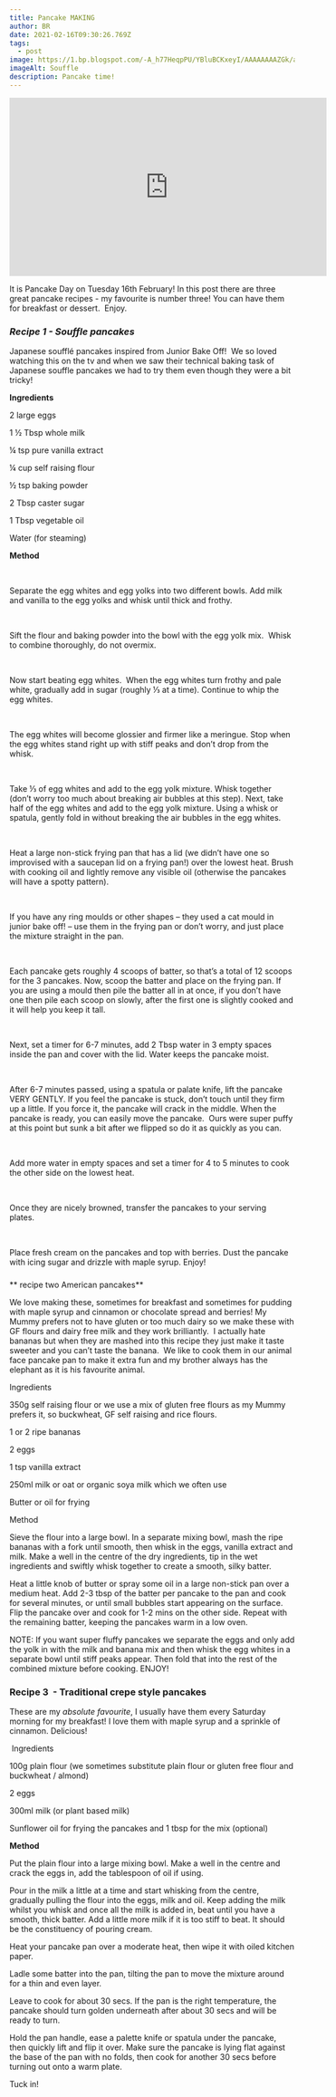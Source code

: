 ```yaml
---
title: Pancake MAKING
author: BR
date: 2021-02-16T09:30:26.769Z
tags:
  - post
image: https://1.bp.blogspot.com/-A_h77HeqpPU/YBluBCKxeyI/AAAAAAAAZGk/aH_ZlLAm0FsqGMa01oLGa3k9yTxNlFmtgCPcBGAsYHg/s320/IMG_5683.jpg
imageAlt: Souffle
description: Pancake time!
---
```

<iframe width="560" height="315" src="https://www.youtube-nocookie.com/embed/90dvRdsHgl4" title="YouTube video player" frameborder="0" allow="accelerometer; autoplay; clipboard-write; encrypted-media; gyroscope; picture-in-picture; web-share" allowfullscreen></iframe>

It is Pancake Day on Tuesday 16th February! In this post there are three great pancake recipes - my favourite is number three! You can have them for breakfast or dessert.  Enjoy. 



###  ***Recipe 1 - Souffle pancakes***

Japanese soufflé pancakes inspired from Junior Bake Off!  We so loved watching this on the tv and when we saw their technical baking task of Japanese souffle pancakes we had to try them even though they were a bit tricky! 



**Ingredients**



2 large eggs

1 ½ Tbsp whole milk

¼ tsp pure vanilla extract

¼ cup self raising flour 

½ tsp baking powder

2 Tbsp caster sugar

1 Tbsp vegetable oil

Water (for steaming)



**Method**

 

Separate the egg whites and egg yolks into two different bowls. Add milk and vanilla to the egg yolks and whisk until thick and frothy. 

 

Sift the flour and baking powder into the bowl with the egg yolk mix.  Whisk to combine thoroughly, do not overmix. 

 

Now start beating egg whites.  When the egg whites turn frothy and pale white, gradually add in sugar (roughly ⅓ at a time). Continue to whip the egg whites. 

 

The egg whites will become glossier and firmer like a meringue. Stop when the egg whites stand right up with stiff peaks and don’t drop from the whisk. 

 

Take ⅓ of egg whites and add to the egg yolk mixture. Whisk together (don’t worry too much about breaking air bubbles at this step). Next, take half of the egg whites and add to the egg yolk mixture. Using a whisk or spatula, gently fold in without breaking the air bubbles in the egg whites.  

 

Heat a large non-stick frying pan that has a lid (we didn’t have one so improvised with a saucepan lid on a frying pan!) over the lowest heat. Brush with cooking oil and lightly remove any visible oil (otherwise the pancakes will have a spotty pattern).  

 

If you have any ring moulds or other shapes – they used a cat mould in junior bake off! – use them in the frying pan or don’t worry, and just place the mixture straight in the pan.  

 

Each pancake gets roughly 4 scoops of batter, so that’s a total of 12 scoops for the 3 pancakes. Now, scoop the batter and place on the frying pan. If you are using a mould then pile the batter all in at once, if you don’t have one then pile each scoop on slowly, after the first one is slightly cooked and it will help you keep it tall. 

 

Next, set a timer for 6-7 minutes, add 2 Tbsp water in 3 empty spaces inside the pan and cover with the lid. Water keeps the pancake moist.  

 

After 6-7 minutes passed, using a spatula or palate knife, lift the pancake VERY GENTLY. If you feel the pancake is stuck, don’t touch until they firm up a little. If you force it, the pancake will crack in the middle. When the pancake is ready, you can easily move the pancake.  Ours were super puffy at this point but sunk a bit after we flipped so do it as quickly as you can.  

 

Add more water in empty spaces and set a timer for 4 to 5 minutes to cook the other side on the lowest heat. 

 

Once they are nicely browned, transfer the pancakes to your serving plates.  

 

Place fresh cream on the pancakes and top with berries. Dust the pancake with icing sugar and drizzle with maple syrup. Enjoy!  

### 
 **    recipe two American pancakes**







We love making these, sometimes for breakfast and sometimes for pudding with maple syrup and cinnamon or chocolate spread and berries! My Mummy prefers not to have gluten or too much dairy so we make these with GF flours and dairy free milk and they work brilliantly.  I actually hate bananas but when they are mashed into this recipe they just make it taste sweeter and you can’t taste the banana.  We like to cook them in our animal face pancake pan to make it extra fun and my brother always has the elephant as it is his favourite animal. 



Ingredients



350g self raising flour or we use a mix of gluten free flours as my Mummy prefers it, so buckwheat, GF self raising and rice flours. 

1 or 2 ripe bananas

2 eggs

1 tsp vanilla extract 

250ml milk or oat or organic soya milk which we often use

Butter or oil for frying



Method



Sieve the flour into a large bowl. In a separate mixing bowl, mash the ripe bananas with a fork until smooth, then whisk in the eggs, vanilla extract and milk. Make a well in the centre of the dry ingredients, tip in the wet ingredients and swiftly whisk together to create a smooth, silky batter.



Heat a little knob of butter or spray some oil in a large non-stick pan over a medium heat. Add 2-3 tbsp of the batter per pancake to the pan and cook for several minutes, or until small bubbles start appearing on the surface. Flip the pancake over and cook for 1-2 mins on the other side. Repeat with the remaining batter, keeping the pancakes warm in a low oven.



NOTE: If you want super fluffy pancakes we separate the eggs and only add the yolk in with the milk and banana mix and then whisk the egg whites in a separate bowl until stiff peaks appear. Then fold that into the rest of the combined mixture before cooking. ENJOY!



### **Recipe 3  - Traditional crepe style pancakes**



These are my *absolute favourite*, I usually have them every Saturday morning for my breakfast! I love them with maple syrup and a sprinkle of cinnamon. Delicious!



 Ingredients



100g plain flour (we sometimes substitute plain flour or gluten free flour and buckwheat / almond)

2 eggs

300ml milk (or plant based milk)

Sunflower oil for frying the pancakes and 1 tbsp for the mix (optional)



**Method**



Put the plain flour into a large mixing bowl. Make a well in the centre and crack the eggs in, add the tablespoon of oil if using.

Pour in the milk a little at a time and start whisking from the centre, gradually pulling the flour into the eggs, milk and oil. Keep adding the milk whilst you whisk and once all the milk is added in, beat until you have a smooth, thick batter. Add a little more milk if it is too stiff to beat. It should be the constituency of pouring cream. 



Heat your pancake pan over a moderate heat, then wipe it with oiled kitchen paper.

Ladle some batter into the pan, tilting the pan to move the mixture around for a thin and even layer. 

Leave to cook for about 30 secs. If the pan is the right temperature, the pancake should turn golden underneath after about 30 secs and will be ready to turn.

Hold the pan handle, ease a palette knife or spatula under the pancake, then quickly lift and flip it over. Make sure the pancake is lying flat against the base of the pan with no folds, then cook for another 30 secs before turning out onto a warm plate.

Tuck in!